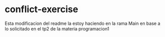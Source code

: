 # conflict-exercise

Esta modificacion del readme la estoy haciendo en la rama Main en base a lo solicitado en el tp2 de la materia programacion1
